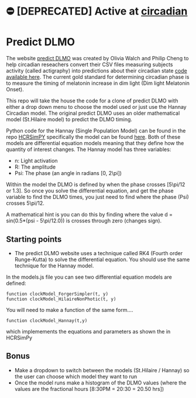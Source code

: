 # :no_entry: [DEPRECATED] Active at [circadian](https://github.com/Arcascope/circadian)

# Predict DLMO

The website [predict DLMO](http://www.predictdlmo.com/) was created by Olivia Walch and Philip Cheng to help circadian reseachers convert
their CSV files measuring subjects activity (called actigraphy) into predictions about their circadian state [code available here](https://github.com/ojwalch/predicting_dlmo). The current gold standard for determining circadian phase is to measure the timing of melatonin increase in dim light (Dim light Melatonin Onset). 

This repo will take the house the code for a clone of predict DLMO with either a drop down menu to choose the model used or just use the Hannay Circadian model. The original predict DLMO uses an older mathematical model (St.Hilaire model) to predict the DLMO timing. 

Python code for the Hannay (Single Population Model) can be found in the repo [HCRSimPY](https://github.com/Arcascope/HCRSimPY) specifically the model can be found [here](https://github.com/Arcascope/HCRSimPY/blob/master/HCRSimPY/models/singlepop_model.py). Both of these models are differential equation models meaning that they define how the quantity of interest changes. The Hannay model has three variables:

* n: Light activation 
* R: The amplitude 
* Psi: The phase (an angle in radians [0, 2\pi])

Within the model the DLMO is defined by when the phase crosses [5\pi/12 or 1.3]. So once you solve the differential equation, and get the phase variable
to find the DLMO times, you just need to find where the phase (Psi) crosses 5\pi/12. 

A mathematical hint is you can do this by finding where the value d = sin(0.5*(psi - 5\pi/12.0)) is crosses through zero (changes sign). 

## Starting points

* The predict DLMO website uses a technique called RK4 (Fourth order Runge-Kutta) to solve the differential equation. You should use the same technique for the Hannay model.

In the models.js file you can see two differential equation models are defined:

```{javascript}
function clockModel_ForgerSimpler(t, y) 
function clockModel_HilaireNonPhotic(t, y)
```

You will need to make a function of the same form....

```{javascript}
function clockModel_Hannay(t,y)
```

which implemements the equations and parameters as shown the in HCRSimPy 


## Bonus
* Make a dropdown to switch between the models (St.Hilaire / Hannay) so the user can choose which model they want to run
* Once the model runs make a histogram of the DLMO values (where the values are the fractional hours [8:30PM = 20:30 = 20.50 hrs])







